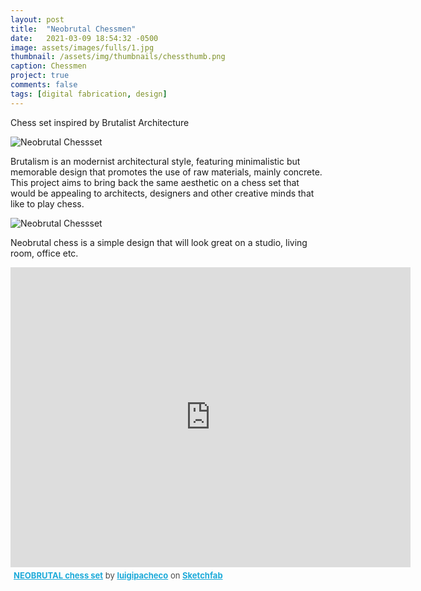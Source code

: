 ```yaml
---
layout: post
title:  "Neobrutal Chessmen"
date:   2021-03-09 18:54:32 -0500
image: assets/images/fulls/1.jpg
thumbnail: /assets/img/thumbnails/chessthumb.png
caption: Chessmen
project: true
comments: false
tags: [digital fabrication, design]
---
```

Chess set inspired by Brutalist Architecture 

![Neobrutal Chessset](/assets/img/nbc1.png)

Brutalism is an modernist architectural style,  featuring minimalistic but memorable design that promotes the use of raw materials, mainly concrete.  This project aims to bring back the same aesthetic on a chess set that  would be appealing to architects, designers and other creative minds that like to play chess.  
 
 ![Neobrutal Chessset](/assets/img/nbc2.png)

Neobrutal chess is a simple design that will  look great on a studio, living room, office etc.

<div class="sketchfab-embed-wrapper">
    <iframe title="NEOBRUTAL chess set" frameborder="0" allowfullscreen mozallowfullscreen="true" webkitallowfullscreen="true" allow="fullscreen; autoplay; vr" xr-spatial-tracking execution-while-out-of-viewport execution-while-not-rendered web-share width="640" height="480" src="https://sketchfab.com/models/133e3c749063499ba171826be308ab1f/embed">
    </iframe>
   <p style="font-size: 13px; font-weight: normal; margin: 5px; color: #4A4A4A;">
        <a href="https://sketchfab.com/3d-models/neobrutal-chess-set-133e3c749063499ba171826be308ab1f?utm_medium=embed&utm_campaign=share-popup&utm_content=133e3c749063499ba171826be308ab1f" target="_blank" style="font-weight: bold; color: #1CAAD9;">NEOBRUTAL chess set</a>
        by <a href="https://sketchfab.com/luigipacheco?utm_medium=embed&utm_campaign=share-popup&utm_content=133e3c749063499ba171826be308ab1f" target="_blank" style="font-weight: bold; color: #1CAAD9;">luigipacheco</a>
        on <a href="https://sketchfab.com?utm_medium=embed&utm_campaign=share-popup&utm_content=133e3c749063499ba171826be308ab1f" target="_blank" style="font-weight: bold; color: #1CAAD9;">Sketchfab</a>
    </p>
</div>
